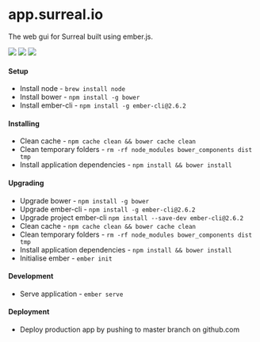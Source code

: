 # app.surreal.io

The web gui for Surreal built using ember.js.

[![](https://img.shields.io/circleci/token/adb5ca379a334a4011fa894275c312fe35833d6d/project/abcum/surreal/master.svg?style=flat-square)](https://circleci.com/gh/abcum/surreal) [![](https://img.shields.io/badge/ember--cli-2.6.2-orange.svg?style=flat-square)](https://github.com/abcum/surreal) [![](https://img.shields.io/badge/license-Commercial-00bfff.svg?style=flat-square)](https://github.com/abcum/surreal) 

#### Setup

- Install node - `brew install node`
- Install bower - `npm install -g bower`
- Install ember-cli - `npm install -g ember-cli@2.6.2`

#### Installing

- Clean cache - `npm cache clean && bower cache clean`
- Clean temporary folders - `rm -rf node_modules bower_components dist tmp`
- Install application dependencies - `npm install && bower install`

#### Upgrading

- Upgrade bower - `npm install -g bower`
- Upgrade ember-cli - `npm install -g ember-cli@2.6.2`
- Upgrade project ember-cli `npm install --save-dev ember-cli@2.6.2`
- Clean cache - `npm cache clean && bower cache clean`
- Clean temporary folders - `rm -rf node_modules bower_components dist tmp`
- Install application dependencies - `npm install && bower install`
- Initialise ember - `ember init`

#### Development

- Serve application - `ember serve`

#### Deployment

- Deploy production app by pushing to master branch on github.com

